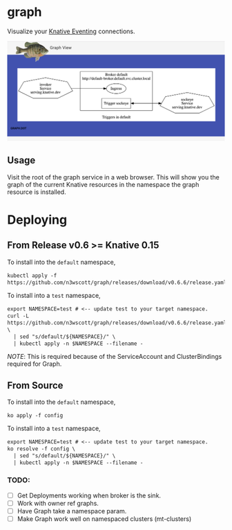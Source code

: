 # graph

Visualize your [Knative Eventing](http://github.com/knative/eventing)
connections.

<img src="./image/preview.png">

## Usage

Visit the root of the graph service in a web browser. This will show you the
graph of the current Knative resources in the namespace the graph resource is
installed.

# Deploying

## From Release v0.6 >= Knative 0.15

To install into the `default` namespace,

```shell
kubectl apply -f https://github.com/n3wscott/graph/releases/download/v0.6.6/release.yaml
```

To install into a `test` namespace,

```shell
export NAMESPACE=test # <-- update test to your target namespace.
curl -L https://github.com/n3wscott/graph/releases/download/v0.6.6/release.yaml \
  | sed "s/default/${NAMESPACE}/" \
  | kubectl apply -n $NAMESPACE --filename -
```

_NOTE_: This is required because of the ServiceAccount and ClusterBindings required for Graph.

## From Source

To install into the `default` namespace,

```shell
ko apply -f config
```

To install into a `test` namespace,

```shell
export NAMESPACE=test # <-- update test to your target namespace.
ko resolve -f config \
  | sed "s/default/${NAMESPACE}/" \
  | kubectl apply -n $NAMESPACE --filename -
```


### TODO:

- [ ] Get Deployments working when broker is the sink.
- [ ] Work with owner ref graphs.
- [ ] Have Graph take a namespace param.
- [ ] Make Graph work well on namespaced clusters (mt-clusters)